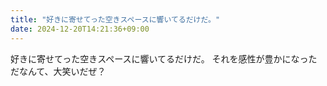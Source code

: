 ```yaml
---
title: "好きに寄せてった空きスペースに響いてるだけだ。"
date: 2024-12-20T14:21:36+09:00
---
```

好きに寄せてった空きスペースに響いてるだけだ。
それを感性が豊かになっただなんて、大笑いだぜ？
